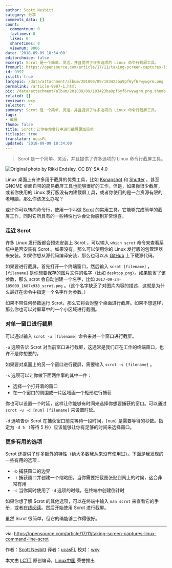 ```yaml
---
author: Scott Nesbitt
category: 分享
comments_data: []
count:
  commentnum: 0
  favtimes: 0
  likes: 0
  sharetimes: 0
  viewnum: 8006
date: '2018-09-09 18:34:00'
editorchoice: false
excerpt: Scrot 是一个简单、灵活，并且提供了许多选项的 Linux 命令行截屏工具。
fromurl: https://opensource.com/article/17/11/taking-screen-captures-linux-command-line-scrot
id: 9997
islctt: true
largepic: /data/attachment/album/201809/09/183423ba9pf6yf6rwywgrm.png
permalink: /article-9997-1.html
pic: /data/attachment/album/201809/09/183423ba9pf6yf6rwywgrm.png.thumb.jpg
related: []
reviewer: wxy
selector: ''
summary: Scrot 是一个简单、灵活，并且提供了许多选项的 Linux 命令行截屏工具。
tags:
- 截屏
thumb: false
title: Scrot：让你在命令行中进行截屏更加简单
titlepic: true
translator: ucasFL
updated: '2018-09-09 18:34:00'
---
```



> 
> Scrot 是一个简单、灵活，并且提供了许多选项的 Linux 命令行截屏工具。
> 
> 
> 


![Original photo by Rikki Endsley. CC BY-SA 4.0](/data/attachment/album/201809/09/183423ba9pf6yf6rwywgrm.png)


Linux 桌面上有许多用于截屏的优秀工具，比如 [Ksnapshot](https://opensource.com/sites/default/files/styles/image-full-size/public/lead-images/community-penguins-osdc-lead.png?itok=BmqsAF4A) 和 [Shutter](https://www.kde.org/applications/graphics/ksnapshot/) 。甚至 GNOME 桌面自带的简易截屏工具也能够很好的工作。但是，如果你很少截屏，或者你使用的 Linux 发行版没有内建截屏工具，或者你使用的是一台资源有限的老电脑，那么你该怎么办呢？


或许你可以转向命令行，使用一个叫做 [Scrot](https://github.com/dreamer/scrot) 的实用工具。它能够完成简单的截屏工作，同时它所具有的一些特性也许会让你感到非常惊喜。


### 走近 Scrot


许多 Linux 发行版都会预先安装上 Scrot ，可以输入 `which scrot` 命令来查看系统中是否安装有 Scrot 。如果没有，那么可以使用你的 Linux 发行版的包管理器来安装。如果你想从源代码编译安装，那么也可以从 [GitHub](http://manpages.ubuntu.com/manpages/precise/man1/scrot.1.html) 上下载源代码。


如果要进行截屏，首先打开一个终端窗口，然后输入 `scrot [filename]` ，`[filename]` 是你想要保存的图片文件的名字（比如 `desktop.png`）。如果缺省了该参数，那么 scrot 会自动创建一个名字，比如 `2017-09-24-185009_1687x938_scrot.png` 。（这个名字缺乏了对图片内容的描述，这就是为什么最好在命令中指定一个名字作为参数。）


如果不带任何参数运行 Scrot，那么它将会对整个桌面进行截屏。如果不想这样，那么你也可以对屏幕中的一个小区域进行截图。


### 对单一窗口进行截屏


可以通过输入 `scrot -u [filename]` 命令来对一个窗口进行截屏。


`-u` 选项告诉 Scrot 对当前窗口进行截屏，这通常是我们正在工作的终端窗口，也许不是你想要的。


如果要对桌面上的另一个窗口进行截屏，需要输入 `scrot -s [filename]` 。


`-s` 选项可以让你做下面两件事的其中一件：


* 选择一个打开着的窗口
* 在一个窗口的周围或一片区域画一个矩形进行捕获


你也可以设置一个时延，这样让你能够有时间来选择你想要捕获的窗口。可以通过 `scrot -u -d [num] [filename]` 来设置时延。


`-d` 选项告诉 Scrot 在捕获窗口前先等待一段时间，`[num]` 是需要等待的秒数。指定为 `-d 5` （等待 5 秒）应该能够让你有足够的时间来选择窗口。


### 更多有用的选项


Scrot 还提供了许多额外的特性（绝大多数我从来没有使用过）。下面是我发现的一些有用的选项：


* `-b` 捕获窗口的边界
* `-t` 捕获窗口并创建一个缩略图。当你需要把截图张贴到网上的时候，这会非常有用
* `-c` 当你同时使用了 `-d` 选项的时候，在终端中创建倒计时


如果你想了解 Scrot 的其他选项，可以在终端中输入 `man scrot` 来查看它的手册，或者[在线阅读](https://github.com/dreamer/scrot)。然后开始使用 Scrot 进行截屏。


虽然 Scrot 很简单，但它的确能够工作得很好。




---


via: <https://opensource.com/article/17/11/taking-screen-captures-linux-command-line-scrot>


作者：[Scott Nesbitt](https://opensource.com/users/scottnesbitt) 译者：[ucasFL](https://github.com/ucasFL) 校对：[wxy](https://github.com/wxy)


本文由 [LCTT](https://github.com/LCTT/TranslateProject) 原创编译，[Linux中国](https://linux.cn/) 荣誉推出